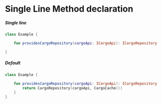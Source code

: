 # Single Line Method declaration

##### Single line
```kotlin
class Example {

    fun providesCargoRepository(cargoApi: ICargoApi): ICargoRepository = CargoRepository(cargoApi, CargoCache())

}
```

##### Default
```kotlin
class Example {

    fun providesCargoRepository(cargoApi: ICargoApi): ICargoRepository {
        return CargoRepository(cargoApi, CargoCache())
    }
}
```
